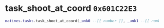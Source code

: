 # task_shoot_at_coord `0x601C22E3`

```lua
natives.tasks.task_shoot_at_coord(_unk0 --[[ number ]], _unk1 --[[ number ]], _unk2 --[[ number ]])
```